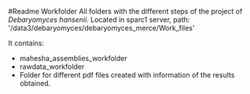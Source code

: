 #Readme Workfolder
All folders with the different steps of the project of *Debaryomyces hansenii*.
Located in sparc1 server, path:
'/data3/debaryomyces/debaryomyces_merce/Work_files'

It contains:
- mahesha_assemblies_workfolder
- rawdata_workfolder
- Folder for different pdf files created with information of the results obtained.

